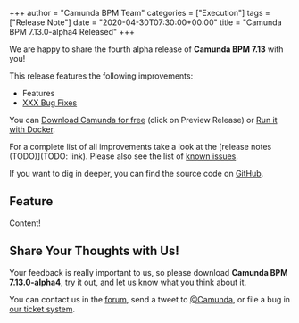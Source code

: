 +++
author = "Camunda BPM Team"
categories = ["Execution"]
tags = ["Release Note"]
date = "2020-04-30T07:30:00+00:00"
title = "Camunda BPM 7.13.0-alpha4 Released"
+++

We are happy to share the fourth alpha release of **Camunda BPM 7.13** with you!

This release features the following improvements:

- Features
- [XXX Bug Fixes](https://jira.camunda.com/issues/?jql=issuetype%20%3D%20%22Bug%20Report%22%20AND%20fixVersion%20%3D%207.13.0-alpha4)

You can [Download Camunda for free](https://camunda.com/download/) (click on Preview Release) or [Run it with Docker](https://hub.docker.com/r/camunda/camunda-bpm-platform/).

For a complete list of all improvements take a look at the [release notes (TODO)](TODO: link).
Please also see the list of [known issues](https://jira.camunda.com/issues/?jql=issuetype%20%3D%20%22Bug%20Report%22%20AND%20fixVersion%20%3D%207.13.0%20AND%20status%20!%3D%20Closed%20).

If you want to dig in deeper, you can find the source code on [GitHub](https://github.com/camunda/camunda-bpm-platform/releases/tag/7.13.0-alpha4).

<!--more-->

## Feature

Content!

## Share Your Thoughts with Us!

Your feedback is really important to us, so please download **Camunda BPM 7.13.0-alpha4**, try it out, and let us know
what you think about it.

You can contact us in the [forum](https://forum.camunda.org/), send a tweet to [@Camunda](https://twitter.com/Camunda),
or file a bug in [our ticket system](https://jira.camunda.com/secure/CreateIssue!default.jspa).

[user guide]: https://docs.camunda.org/manual/latest/user-guide/process-engine/authorization-service/#historic-instance-permissions
